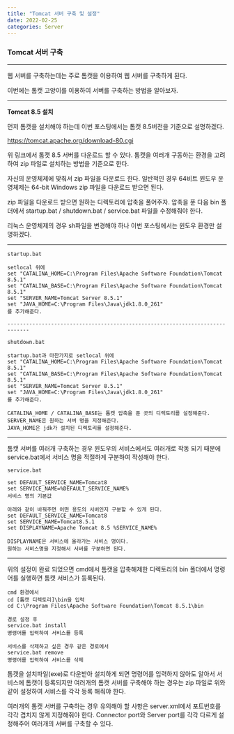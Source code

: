```yaml
---
title: "Tomcat 서버 구축 및 설정"
date: 2022-02-25
categories: Server
---
```


### Tomcat 서버 구축

---

웹 서버를 구축하는데는 주로 톰캣을 이용하여 웹 서버를 구축하게 된다.

이번에는 톰캣 고양이를 이용하여 서버를 구축하는 방법을 알아보자.

---

**Tomcat 8.5 설치**

먼저 톰캣을 설치해야 하는데 이번 포스팅에서는 톰캣 8.5버전을 기준으로 설명하겠다.

<https://tomcat.apache.org/download-80.cgi>

위 링크에서 톰캣 8.5 서버를 다운로드 할 수 있다.
톰캣을 여러개 구동하는 환경을 고려하여 zip 파일로 설치하는 방법을 기준으로 한다.

자신의 운영체제에 맞춰서 zip 파일을 다운로드 한다.
일반적인 경우 64비트 윈도우 운영체제는 64-bit Windows zip 파일을 다운로드 받으면 된다.

zip 파일을 다운로드 받으면 원하는 디렉토리에 압축을 풀어주자.
압축을 푼 다음 bin 폴더에서 startup.bat / shutdown.bat / service.bat 파일을 수정해줘야 한다.

리눅스 운영체제의 경우 sh파일을 변경해야 하나 이번 포스팅에서는 윈도우 환경만 설명하겠다.

---

```
startup.bat

setlocal 위에
set "CATALINA_HOME=C:\Program Files\Apache Software Foundation\Tomcat 8.5.1"
set "CATALINA_BASE=C:\Program Files\Apache Software Foundation\Tomcat 8.5.1"
set "SERVER_NAME=Tomcat Server 8.5.1"
set "JAVA_HOME=C:\Program Files\Java\jdk1.8.0_261"
를 추가해준다.

-----------------------------------------------------------------------------

shutdown.bat

startup.bat과 마찬가지로 setlocal 위에
set "CATALINA_HOME=C:\Program Files\Apache Software Foundation\Tomcat 8.5.1"
set "CATALINA_BASE=C:\Program Files\Apache Software Foundation\Tomcat 8.5.1"
set "SERVER_NAME=Tomcat Server 8.5.1"
set "JAVA_HOME=C:\Program Files\Java\jdk1.8.0_261"
를 추가해준다.

CATALINA_HOME / CATALINA_BASE는 톰캣 압축을 푼 곳의 디렉토리를 설정해준다.
SERVER_NAME은 원하는 서버 명을 지정해준다.
JAVA_HOME은 jdk가 설치된 디렉토리를 설정해준다.
```

---

톰캣 서버를 여러개 구축하는 경우 윈도우의 서비스에서도 여러개로 작동 되기 때문에
service.bat에서 서비스 명을 적절하게 구분하여 작성해야 한다.

```
service.bat

set DEFAULT_SERVICE_NAME=Tomcat8
set SERVICE_NAME=%DEFAULT_SERVICE_NAME%
서비스 명의 기본값

아래와 같이 바꿔주면 어떤 용도의 서버인지 구분할 수 있게 된다.
set DEFAULT_SERVICE_NAME=Tomcat8
set SERVICE_NAME=Tomcat8.5.1
set DISPLAYNAME=Apache Tomcat 8.5 %SERVICE_NAME%

DISPLAYNAME은 서비스에 올라가는 서비스 명이다.
원하는 서비스명을 지정해서 서버를 구분하면 된다.

```

---

위의 설정이 완료 되었으면 cmd에서 톰캣을 압축해제한 디렉토리의 bin 폴더에서
명령어를 실행하면 톰캣 서비스가 등록된다.

```
cmd 환경에서
cd [톰캣 디렉토리]\bin을 입력
cd C:\Program Files\Apache Software Foundation\Tomcat 8.5.1\bin

경로 설정 후
service.bat install
명령어를 입력하여 서비스를 등록

서비스를 삭제하고 싶은 경우 같은 경로에서
service.bat remove
명령어를 입력하여 서비스를 삭제
```

톰캣을 설치파일(exe)로 다운받아 설치하게 되면 명령어를 입력하지 않아도
알아서 서비스에 톰캣이 등록되지만 여러개의 톰캣 서버를 구축해야 하는 경우는
zip 파일로 위와 같이 설정하여 서비스를 각각 등록 해줘야 한다.

여러개의 톰캣 서버를 구축하는 경우 유의해야 할 사항은 server.xml에서
포트번호를 각각 겹치지 않게 지정해줘야 한다.
Connector port와 Server port를 각각 다르게 설정해주어 여러개의 서버를 구축할 수 있다.
